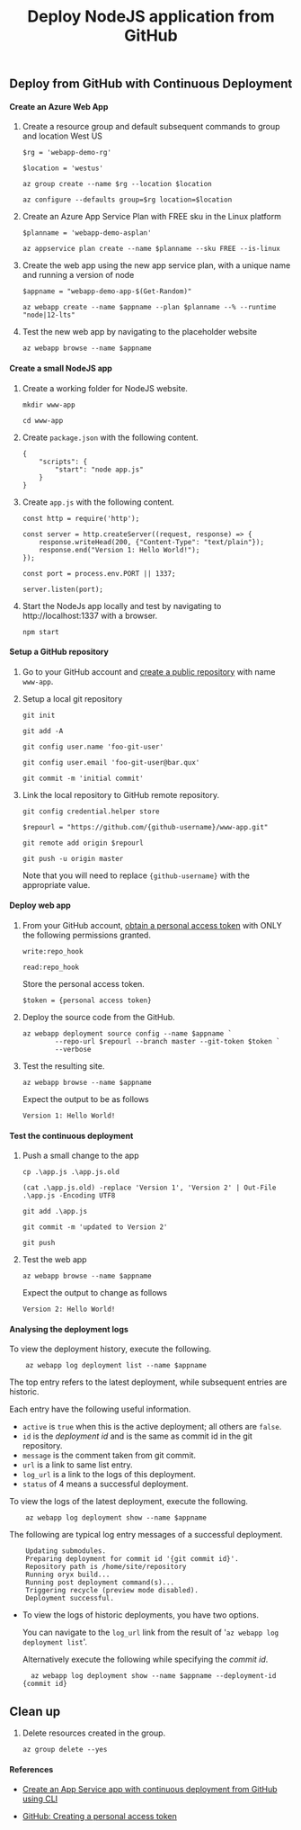 ﻿---
title: Deploy NodeJS application from GitHub
---

## Deploy from GitHub with Continuous Deployment

#### Create an Azure Web App
1.  Create a resource group and default subsequent commands to group and location West US

        $rg = 'webapp-demo-rg'

        $location = 'westus'

        az group create --name $rg --location $location

        az configure --defaults group=$rg location=$location

1.  Create an Azure App Service Plan with FREE sku in the Linux platform
 
        $planname = 'webapp-demo-asplan'

        az appservice plan create --name $planname --sku FREE --is-linux

1.  Create the web app using the new app service plan, with a unique name and running a version of node

        $appname = "webapp-demo-app-$(Get-Random)"

        az webapp create --name $appname --plan $planname --% --runtime "node|12-lts"

1.  Test the new web app by navigating to the placeholder website

        az webapp browse --name $appname

#### Create a small NodeJS app

1.  Create a working folder for NodeJS website.

        mkdir www-app

        cd www-app

1.  Create <code>package.json</code> with the following content.

        {
            "scripts": {
                "start": "node app.js"
            }
        }

1.  Create <code>app.js</code> with the following content. 

        const http = require('http');

        const server = http.createServer((request, response) => {
            response.writeHead(200, {"Content-Type": "text/plain"});
            response.end("Version 1: Hello World!");
        });

        const port = process.env.PORT || 1337;

        server.listen(port);

1.  Start the NodeJs app locally and test by navigating to http://localhost:1337 with a browser.

        npm start

#### Setup a GitHub repository 

1.  Go to your GitHub account and [create a public repository](https://docs.github.com/en/free-pro-team@latest/github/getting-started-with-github/create-a-repo) with name <code>www-app</code>.

1.  Setup a local git repository

        git init

        git add -A

        git config user.name 'foo-git-user'

        git config user.email 'foo-git-user@bar.qux'

        git commit -m 'initial commit'

1.  Link the local repository to GitHub remote repository.

        git config credential.helper store

        $repourl = "https://github.com/{github-username}/www-app.git"

        git remote add origin $repourl 

        git push -u origin master

    Note that you will need to replace <code>{github-username}</code> with the appropriate value.

#### Deploy web app

1.  From your GitHub account, [obtain a personal access token](https://docs.github.com/en/free-pro-team@latest/github/authenticating-to-github/creating-a-personal-access-token) with ONLY the following permissions granted.

        write:repo_hook

        read:repo_hook

    Store the personal access token.

        $token = {personal access token}

1.  Deploy the source code from the GitHub.

        az webapp deployment source config --name $appname `
                --repo-url $repourl --branch master --git-token $token `
                --verbose

1.  Test the resulting site.
            
        az webapp browse --name $appname

    Expect the output to be as follows

        Version 1: Hello World!

#### Test the continuous deployment

1.  Push a small change to the app

        cp .\app.js .\app.js.old

        (cat .\app.js.old) -replace 'Version 1', 'Version 2' | Out-File .\app.js -Encoding UTF8

        git add .\app.js

        git commit -m 'updated to Version 2'

        git push

1.  Test the web app 

        az webapp browse --name $appname

    Expect the output to change as follows

        Version 2: Hello World!

#### Analysing the deployment logs

To view the deployment history, execute the following.

        az webapp log deployment list --name $appname

The top entry refers to the latest deployment, while subsequent entries are historic.

Each entry have the following useful information.

- <code>active</code> is <code>true</code> when this is the active deployment; all others are <code>false</code>.
- <code>id</code> is the _deployment id_ and is the same as commit id in the git repository.
- <code>message</code> is the comment taken from git commit.
- <code>url</code> is a link to same list entry.
- <code>log_url</code> is a link to the logs of this deployment.
- <code>status</code> of 4 means a successful deployment.

To view the logs of the latest deployment, execute the following.

        az webapp log deployment show --name $appname

The following are typical log entry messages of a successful deployment.

        Updating submodules.
        Preparing deployment for commit id '{git commit id}'.
        Repository path is /home/site/repository
        Running oryx build...                           
        Running post deployment command(s)...
        Triggering recycle (preview mode disabled).
        Deployment successful.

- To view the logs of historic deployments, you have two options.

    You can navigate to the <code>log_url</code> link from the result of '<code>az webapp log deployment list</code>'.
    
    Alternatively execute the following while specifying the _commit id_.

        az webapp log deployment show --name $appname --deployment-id {commit id}

## Clean up

1.  Delete resources created in the group.

        az group delete --yes

#### References

- [Create an App Service app with continuous deployment from GitHub using CLI](https://docs.microsoft.com/en-us/azure/app-service/scripts/cli-continuous-deployment-github)

- [GitHub: Creating a personal access token
](https://docs.github.com/en/free-pro-team@latest/github/authenticating-to-github/creating-a-personal-access-token)
